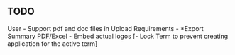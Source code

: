 ## TODO

<!-- - Add term in application and display in table and form
- Add owen-it/audit-trails for audit trails and display audit trails for application. -->


User
    <!-- - Create and Add Another -->
    <!-- - *Term first in menu, next subject -->
    <!-- - *Add term in Subject form -->
    <!-- - Require mobile number in create application -->
    <!-- - Hide Fees tab -->
    <!-- - After create subject, redirect to Subject Lists, also in Programs -->
    <!-- - Change app name to "BUOU Online Admission" -->
    <!-- - *Add Subjects filter in Applications, after Programs filter -->
    <!-- [- Make tabs as Wizard form, Next, Next] -->
    <!-- - Add link in Dashboard to open Google Drive with label Announcement textarea -->
    - Support pdf and doc files in Upload Requirements
    - *Export Summary PDF/Excel
    - Embed actual logos
    [- Lock Term to prevent creating application for the active term]
